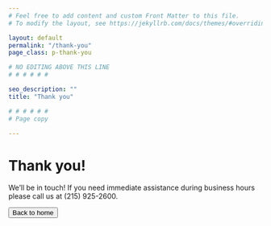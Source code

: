 ```yaml
---
# Feel free to add content and custom Front Matter to this file.
# To modify the layout, see https://jekyllrb.com/docs/themes/#overriding-theme-defaults

layout: default
permalink: "/thank-you"
page_class: p-thank-you

# NO EDITING ABOVE THIS LINE
# # # # # #

seo_description: ""
title: "Thank you"

# # # # # #
# Page copy

---
```


<i class="thank-you__icon fas fa-badge-check fa-5x"></i>
# Thank you!
We’ll be in touch! If you need immediate assistance during business hours please call us at (215) 925-2600.

<button class="button button--ghost">
    Back to home
</button>
